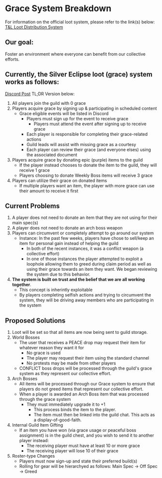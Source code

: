 # Grace System Breakdown

For information on the official loot system, please refer to the link(s) below:
[T&L Loot Distribution System](https://www.playthroneandliberty.com/en-gb/news/articles/loot-distribution-rules#:~:text=If%20the%20player%20is%20in,excluded%20from%20the%20drop%20pool)



## Our goal:
Foster an environment where everyone can benefit from our collective efforts.



## Currently, the Silver Eclipse loot (grace) system works as follows:
[Discord Post](https://discord.com/channels/1292390880602492968/1305999717863391242/1305999717863391242)
TL;DR Version below:
1. All players join the guild with 0 grace
2. Players acquire grace by signing up & participating in scheduled content
    - Grace eligible events will be listed in Discord
        - Players must sign up for the event to receive grace
            - Players must attend the event after signing up to receive grace  
        - Each player is responsible for completing their grace-related actions
        - Guild leads will assist with missing grace as a courtesy
        - Each player can review their grace (and everyone elses) using the associated document
3. Players acquire grace by donating epic (purple) items to the guild
    - If the player instead chooses to donate the item to the guild, they will receive 1 grace
    - Players choosing to donate Weekly Boss items will receive 3 grace
4. Players can utilize their grace on donated items
    - If multiple players want an item, the player with more grace can use their amount to receive it first



## Current Problems
1. A player does not need to donate an item that they are not using for their main spec(s)
2. A player does not need to donate an arch boss weapon
3. Players can circumvent or completely attempt to go around our system
    - Instance: In the past few weeks, players have chose to sell/keep an item for personal gain instead of helping the guild
        - In both of the recent instances, it was a conflict weapon (a collective effort)
        - In one of those instances the player attempted to exploit a loophole allowing them to greed during claim period as well as using their grace towards an item they want. We began reviewing the system due to this behavior.
4. __The system is built on trust and the belief that we are all working together__. 
    - This concept is inherintly exploitable
    - By players completing selfish actions and trying to circumvent the system, they will be driving away members who are participating in the system



## Proposed Solutions
1. Loot will be set so that all items are now being sent to guild storage.
2. World Bosses
    - The user that receives a PEACE drop may request their item for whatever reason they want it for
        - No grace is used
        - The player may request their item using the standard channel
        - No protests may be made from other players
    - CONFLICT boss drops will be processed through the guild's grace system as they represent our collective effort.
3. Arch Bosses
    - All items will be processed through our Grace system to ensure that players do not greed items that represent our collective effort.
    - When a player is awarded an Arch Boss item that was processed through the grace system
        - They must immediately upgrade it to +1
            - This process binds the item to the player.
            - The item must then be linked into the guild chat. This acts as a display-of-good-faith.
4. Internal Guild Item Gifting
    - If an item you have won (via grace usage or peaceful boss assignment) is in the guild chest, and you wish to send it to another player instead:
        - The receiving player must have at least 10 or more grace
        - The receiving player will lose 10 of their grace
5. Roster-type Changes
    - Players must now sign-up and state their preferred build(s)
    - Rolling for gear will be hierarchyed as follows: Main Spec -> Off Spec -> Greed